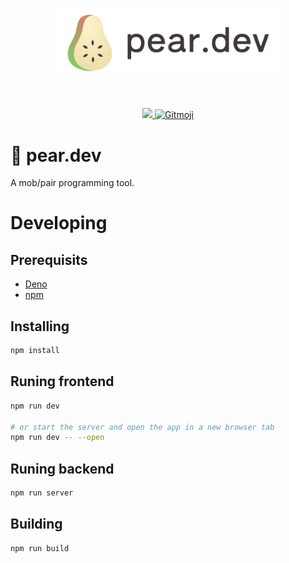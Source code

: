 <p align="center">
  <a href="" target="_blank" rel="noopener noreferrer">
    <img width="360" src="./static/type-logo.svg" alt="pear.dev logo">
  </a>
</p>
<br/>
<p align="center">
  <a href="https://codecov.io/gh/zoford/pear.dev">
    <img src="https://codecov.io/gh/zoford/pear.dev/branch/release/graph/badge.svg?token=MYB5NK6P37"/>
  </a>
  <a href="https://gitmoji.dev">
    <img src="https://img.shields.io/badge/gitmoji-%20😜%20😍-FFDD67.svg" alt="Gitmoji">
  </a>
</p>

# 🍐 pear.dev

A mob/pair programming tool.

# Developing

## Prerequisits

- [Deno](https://deno.land/)
- [npm](https://www.npmjs.com/)

## Installing

```zsh
npm install
```

## Runing frontend

```zsh
npm run dev

# or start the server and open the app in a new browser tab
npm run dev -- --open
```

## Runing backend

```zsh
npm run server
```

## Building

```zsh
npm run build
```
